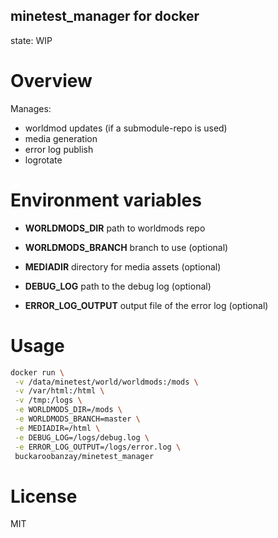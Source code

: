 
minetest_manager for docker
------------
state: WIP

# Overview

Manages:
* worldmod updates (if a submodule-repo is used)
* media generation
* error log publish
* logrotate

# Environment variables

* **WORLDMODS_DIR** path to worldmods repo
* **WORLDMODS_BRANCH** branch to use (optional)

* **MEDIADIR** directory for media assets (optional)

* **DEBUG_LOG** path to the debug log (optional)
* **ERROR_LOG_OUTPUT** output file of the error log (optional)

# Usage

```bash
docker run \
 -v /data/minetest/world/worldmods:/mods \
 -v /var/html:/html \
 -v /tmp:/logs \
 -e WORLDMODS_DIR=/mods \
 -e WORLDMODS_BRANCH=master \
 -e MEDIADIR=/html \
 -e DEBUG_LOG=/logs/debug.log \
 -e ERROR_LOG_OUTPUT=/logs/error.log \
 buckaroobanzay/minetest_manager
```

# License

MIT
